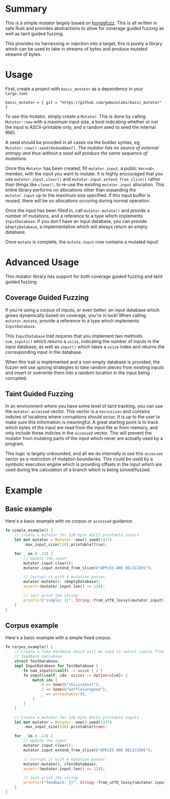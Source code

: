# Summary

This is a simple mutator largely based on
[honggfuzz](https://github.com/google/honggfuzz). This is all written in safe
Rust and provides abstractions to allow for coverage guided fuzzing as well as
taint guided fuzzing.

This provides no harnessing or injection into a target, this is purely a
library which can be used to take in streams of bytes and produce mutated
streams of bytes.

# Usage

First, create a project with `basic_mutator` as a dependency in your
`Cargo.toml`

```
basic_mutator = { git = "https://github.com/gamozolabs/basic_mutator" }
```

To use this mutator, simply create a `Mutator`. This is done by calling
`Mutator::new` with a maximum input size, a bool indicating whether or not the
input is ASCII-printable only, and a random seed to seed the internal RNG.

A seed should be provided in all cases via the builder syntax, eg,
`Mutator::new().seed(0xdeadbeef)`. _The mutator has no source of external
entropy and thus without a seed will produce the same sequence of mutations._

Once this `Mutator` has been created, fill `mutator.input`, a public `Vec<u8>`
member, with the input you want to mutate. It is highly encouraged that you use
`mutator.input.clear()` and `mutator.input.extend_from_slice()` rather than
things like `clone()`, to re-use the existing `mutator.input` allocation. This
entire library performs no allocations other than expanding the `mutator.input`
up to the maximum size specified. If this input buffer is reused, there will be
no allocations occuring during normal operation.

Once the input has been filled in, call `mutator.mutate()` and provide a
number of mutations, and a reference to a type which implements
`InputDatabase`. If you don't have an input database, you can provide
`&EmptyDatabase`, a implementation which will always return an empty database.

Once `mutate` is complete, the `mutate.input` now contains a mutated input!

# Advanced Usage

This mutator library has support for both coverage guided fuzzing and taint
guided fuzzing.

## Coverage Guided Fuzzing

If you're using a corpus of inputs, or even better, an input database which
grows dynamically based on coverage, you're in luck! When calling
`mutator.mutate`, provide a reference to a type which implements
`InputDatabase`.

This `InputDatabase` trait requires that you implement two methods.
`num_inputs()` which returns a `usize`, indicating the number of inputs in the
input database, as well as `input()` which takes a `usize` index and returns
the corresponding input in the database.

When this trait is implemented and a non-empty database is provided, the fuzzer
will use spicing strategies to take random pieces from existing inputs and
insert or overwrite them into a random location in the input being corrupted.

## Taint Guided Fuzzing

In an environment where you have some level of taint tracking, you can use the
`mutator.accessed` vector. This vector is a `Vec<usize>` and contains indicies
of locations where corruptions should occur. It is up to the user to make sure
this information is meaningful. A great starting point is to track which bytes
of the input are read from the input file or from memory, and only include
those indicies in the `accessed` vector. This will prevent the mutator from
mutating parts of the input which never are actually used by a program.

This logic is largely unbounded, and all we do internally is use this
`accessed` vector as a restriction of mutation boundaries. This could be used
by a symbolic execution engine which is providing offsets in the input
which are used during the calculation of a branch which is being solved/fuzzed.

# Example

## Basic example

Here's a basic example with no corpus or `accessed` guidance.

```rust
fn simple_example() {
    // Create a mutator for 128-byte ASCII printable inputs
    let mut mutator = Mutator::new().seed(1337)
        .max_input_size(128).printable(true);

    for _ in 0..128 {
        // Update the input
        mutator.input.clear();
        mutator.input.extend_from_slice(b"APPLES ARE DELICIOUS");

        // Corrupt it with 4 mutation passes
        mutator.mutate(4, &EmptyDatabase);
        assert!(mutator.input.len() <= 128);

        // Just print the string
        println!("simple: {}", String::from_utf8_lossy(&mutator.input));
    }
}
```

## Corpus example

Here's a basic example with a simple fixed corpus.

```rust
fn corpus_example() {
    // Create a fake database which will be used to select inputs from a fake
    // feedback dattabase
    struct TestDatabase;
    impl InputDatabase for TestDatabase {
        fn num_inputs(&self) -> usize { 2 }
        fn input(&self, idx: usize) -> Option<&[u8]> {
            match idx {
                0 => Some(b"thisisatest"),
                1 => Some(b"wafflesaregood"),
                _ => unreachable!(),
            }
        }
    }

    // Create a mutator for 128-byte ASCII printable inputs
    let mut mutator = Mutator::new().seed(1337)
        .max_input_size(128).printable(true);

    for _ in 0..128 {
        // Update the input
        mutator.input.clear();
        mutator.input.extend_from_slice(b"APPLES ARE DELICIOUS");

        // Corrupt it with 4 mutation passes
        mutator.mutate(4, &TestDatabase);
        assert!(mutator.input.len() <= 128);

        // Just print the string
        println!("feedback: {}", String::from_utf8_lossy(&mutator.input));
    }
}
```

